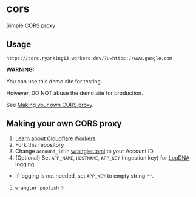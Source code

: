 # cors

Simple CORS proxy

## Usage

```
https://cors.ryanking13.workers.dev/?u=https://www.google.com
```

__WARNING:__

You can use this demo site for testing.

However, DO NOT abuse the demo site for production.

See [Making your own CORS proxy](#making-your-own-cors-proxy).


## Making your own CORS proxy

1. [Learn about Cloudflare Workers](https://workers.cloudflare.com/)
2. Fork this repository
3. Change `accound_id` in [wrangler.toml](./wrangler.toml) to your Account ID
4. (Optional) Set `APP_NAME`, `HOSTNAME`, `APP_KEY` (Ingestion key) for [LogDNA](https://logdna.com/) logging
  - If logging is not needed, set `APP_KEY` to empty string `""`. 
5. `wrangler publish` ✨
